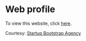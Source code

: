 # Web profile

To view this website, click <a href="http://sriramk89.github.io/myprofile/" target="_blank">here</a>.

Courtesy: <a href="http://blackrockdigital.github.io/startbootstrap-agency/" target="_blank">Startup Bootstrap Agency</a>
